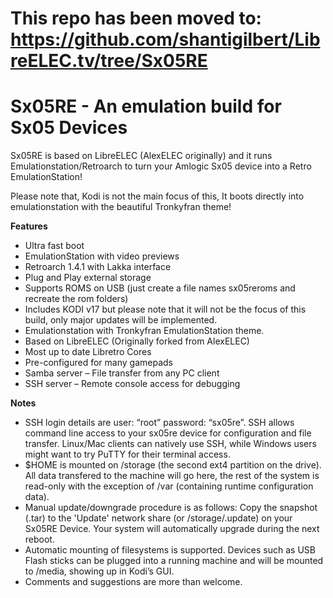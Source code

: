 
# This repo has been moved to: https://github.com/shantigilbert/LibreELEC.tv/tree/Sx05RE


# Sx05RE - An emulation build for Sx05 Devices

Sx05RE is based on LibreELEC (AlexELEC originally) and it runs Emulationstation/Retroarch to turn your Amlogic Sx05 device into a Retro EmulationStation! 

Please note that, Kodi is not the main focus of this, It boots directly into emulationstation with the beautiful Tronkyfran theme! 

**Features**

* Ultra fast boot
* EmulationStation with video previews
* Retroarch 1.4.1 with Lakka interface
* Plug and Play external storage
* Supports ROMS on USB (just create a file names sx05reroms and recreate the rom folders)
* Includes KODI v17 but please note that it will not be the focus of this build, only major updates will be implemented.
* Emulationstation with Tronkyfran EmulationStation theme.
* Based on LibreELEC (Originally forked from AlexELEC)
* Most up to date Libretro Cores
* Pre-configured for many gamepads
* Samba server – File transfer from any PC client
* SSH server – Remote console access for debugging


**Notes**

* SSH login details are user: “root” password: “sx05re”.
  SSH allows command line access to your sx05re device for configuration
  and file transfer. Linux/Mac clients can natively use SSH, while Windows
  users might want to try PuTTY for their terminal access.
* $HOME is mounted on /storage (the second ext4 partition on the drive). 
  All data transfered to the machine will go here, the rest of the system is
  read-only with the exception of /var (containing runtime configuration data).
* Manual update/downgrade procedure is as follows:
  Copy the snapshot (.tar) to the 'Update' network share (or /storage/.update) on
  your Sx05RE Device. Your system will automatically upgrade during the 
  next reboot.
* Automatic mounting of filesystems is supported. Devices such as USB Flash 
  sticks can be plugged into a running machine and will be mounted to /media,
  showing up in Kodi’s GUI.
* Comments and suggestions are more than welcome.


